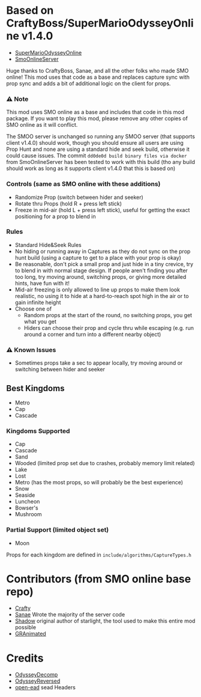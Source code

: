 # Based on CraftyBoss/SuperMarioOdysseyOnline **v1.4.0**
* [SuperMarioOdysseyOnline](https://github.com/CraftyBoss/SuperMarioOdysseyOnline)
* [SmoOnlineServer](https://github.com/Sanae6/SmoOnlineServer)  
  
Huge thanks to CraftyBoss, Sanae, and all the other folks who made SMO online! This mod uses that code as a base and replaces capture sync with prop sync and adds a bit of additional logic on the client for props. 

### :warning: Note
This mod uses SMO online as a base and includes that code in this mod package. If you want to play this mod, please remove any other copies of SMO online as it will conflict.

The SMOO server is unchanged so running any SMOO server (that supports client v1.4.0) should work, though you should ensure all users are using Prop Hunt and none are using a standard hide and seek build, otherwise it could cause issues. The commit `dd0de0d build binary files via docker` from SmoOnlineServer has been tested to work with this build (tho any build should work as long as it supports client v1.4.0 that this is based on)

### Controls (same as SMO online with these additions)
* Randomize Prop (switch between hider and seeker)
* Rotate thru Props (hold R + press left stick)
* Freeze in mid-air (hold L + press left stick), useful for getting the exact positioning for a prop to blend in

### Rules
* Standard Hide&Seek Rules
* No hiding or running away in Captures as they do not sync on the prop hunt build (using a capture to get to a place with your prop is okay)
* Be reasonable, don't pick a small prop and just hide in a tiny crevice, try to blend in with normal stage design. If people aren't finding you after too long, try moving around, switching props, or giving more detailed hints, have fun with it!
* Mid-air freezing is only allowed to line up props to make them look realistic, no using it to hide at a hard-to-reach spot high in the air or to gain infinite height
* Choose one of
    * Random props at the start of the round, no switching props, you get what you get
    * Hiders can choose their prop and cycle thru while escaping (e.g. run around a corner and turn into a different nearby object)

### :warning: Known Issues
* Sometimes props take a sec to appear locally, try moving around or switching between hider and seeker

## Best Kingdoms
* Metro
* Cap
* Cascade

### Kingdoms Supported
* Cap
* Cascade
* Sand
* Wooded (limited prop set due to crashes, probably memory limit related)
* Lake
* Lost
* Metro (has the most props, so will probably be the best experience)
* Snow
* Seaside
* Luncheon
* Bowser's
* Mushroom  

### Partial Support (limited object set)
* Moon


Props for each kingdom are defined in `include/algorithms/CaptureTypes.h`

# Contributors (from SMO online base repo)
- [Crafty](https://github.com/CraftyBoss)
- [Sanae](https://github.com/sanae6) Wrote the majority of the server code
- [Shadow](https://github.com/shadowninja108) original author of starlight, the tool used to make this entire mod possible
- [GRAnimated](https://github.com/GRAnimated)

# Credits
- [OdysseyDecomp](https://github.com/shibbo/OdysseyDecomp)
- [OdysseyReversed](https://github.com/shibbo/OdysseyReversed)
- [open-ead](https://github.com/open-ead/sead) sead Headers
